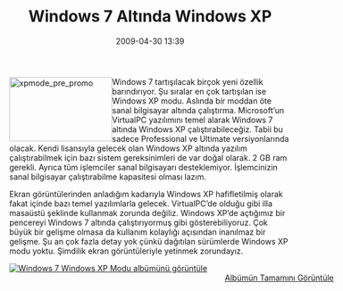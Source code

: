 ﻿---
layout: post
title: Windows 7 Alt&#305;nda Windows XP
date: 2009-04-30 13:39
comments: true
categories: []
---
<p><img style="border-bottom: 0px; border-left: 0px; display: inline; margin-left: 0px; border-top: 0px; margin-right: 0px; border-right: 0px" title="xpmode_pre_promo" border="0" alt="xpmode_pre_promo" align="left" src="http://onurbaykal.com.tr/wp-content/uploads/2009/04/xpmode-pre-promo.jpg" width="184" height="115" /> Windows 7 tartışılacak birçok yeni özellik barındırıyor. Şu sıralar en çok tartışılan ise Windows XP modu. Aslında bir moddan öte sanal bilgisayar altında çalıştırma. Microsoft’un VirtualPC yazılımını temel alarak Windows 7 altında Windows XP çalıştırabileceğiz. Tabii bu sadece Professional ve Ultimate versiyonlarında olacak. Kendi lisansıyla gelecek olan Windows XP altında yazılım çalıştırabilmek için bazı sistem gereksinimleri de var doğal olarak. 2 GB ram gerekli. Ayrıca tüm işlemciler sanal bilgisayarı desteklemiyor. İşlemcinizin sanal bilgisayar çalıştırabilme kapasitesi olması lazım.</p> <!--more-->  <p>Ekran görüntülerinden anladığım kadarıyla Windows XP hafifletilmiş olarak fakat içinde bazı temel yazılımlarla gelecek. VirtualPC’de olduğu gibi illa masaüstü şeklinde kullanmak zorunda değiliz. Windows XP’de açtığımız bir pencereyi Windows 7 altında çalıştırıyormuş gibi gösterebiliyoruz. Çok büyük bir gelişme olmasa da kullanım kolaylığı açısından inanılmaz bir gelişme. Şu an çok fazla detay yok çünkü dağıtılan sürümlerde Windows XP modu yoktu. Şimdilik ekran görüntüleriyle yetinmek zorundayız.</p>  <div style="padding-bottom: 0px; margin: 0px; padding-left: 0px; padding-right: 0px; display: inline; float: none; padding-top: 0px" id="scid:66721397-FF69-4ca6-AEC4-17E6B3208830:ea98f8bb-7c2d-4d83-b7a1-6b4d901124c4" class="wlWriterEditableSmartContent"><a style="border:0px" href="http://cid-b4d37b202b543075.skydrive.live.com/redir.aspx?page=browse&amp;resid=B4D37B202B543075!1926&amp;ct=photos"><img style="border:0px" alt="Windows 7 Windows XP Modu alb&uuml;m&uuml;n&uuml; g&ouml;r&uuml;nt&uuml;le" src="http://onurbaykal.com.tr/wp-content/uploads/2009/04/inlinerepresentation6ab1eb7594e0455a94baa58d6ae97f67.jpg" /></a><div style="width:581px;text-align:right;" ><a href="http://cid-b4d37b202b543075.skydrive.live.com/redir.aspx?page=browse&amp;resid=B4D37B202B543075!1926&amp;ct=photos">Alb&uuml;m&uuml;n Tamamını G&ouml;r&uuml;nt&uuml;le</a></div></div>
